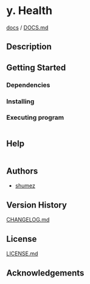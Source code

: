 <!--
Filename: 	README.md
Project: 	/Users/shume/Developer/mnemosyne/docs/Fornix/y_Health
Author: 	shumez <https://github.com/shumez>
Created: 	2018-06-15 20:45:7
Modified: 	2019-01-26 11:24:34
-----
Copyright (c) 2019 shumez
-->

# y. Health


[docs] / [DOCS.md]


## Description


## Getting Started



### Dependencies



### Installing



### Executing program

```
```

## Help

```
```

## Authors

* [shumez]

## Version History

[CHANGELOG.md]

## License

[LICENSE.md]


## Acknowledgements


<!-- ------------------------------- -->
[shumez]: shumez
[DOCS.md]: docs/DOCS.md
[docs]: docs/
[CHANGELOG.md]: CHANGELOG.md
[LICENSE.md]: LICENSE.md
